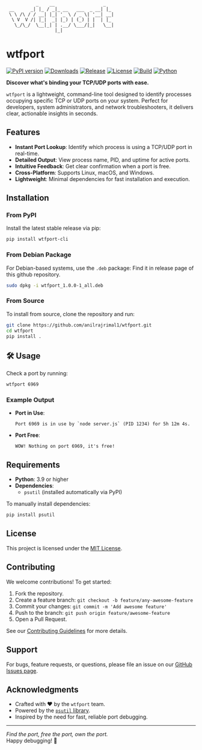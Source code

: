 ```
           _    __                  _   
 __      _| |_ / _|_ __   ___  _ __| |_ 
 \ \ /\ / / __| |_| '_ \ / _ \| '__| __|
  \ V  V /| |_|  _| |_) | (_) | |  | |_ 
   \_/\_/  \__|_| | .__/ \___/|_|   \__|
                  |_|                   
```
# wtfport

[![PyPI version](https://img.shields.io/pypi/v/wtfport-cli.svg)](https://pypi.org/project/wtfport-cli)
[![Downloads](https://img.shields.io/pypi/dm/wtfport-cli.svg)](https://pypi.org/project/wtfport-cli)
[![Release](https://img.shields.io/github/v/release/anilrajrimal1/wtfport)](https://github.com/anilrajrimal1/wtfport/releases)
[![License](https://img.shields.io/github/license/anilrajrimal1/wtfport)](LICENSE)
[![Build](https://github.com/anilrajrimal1/wtfport/actions/workflows/python-package.yml/badge.svg)](https://github.com/anilrajrimal1/wtfport/actions)
[![Python](https://img.shields.io/pypi/pyversions/wtfport-cli.svg)](https://pypi.org/project/wtfport-cli)

**Discover what's binding your TCP/UDP ports with ease.**

`wtfport` is a lightweight, command-line tool designed to identify processes occupying specific TCP or UDP ports on your system. Perfect for developers, system administrators, and network troubleshooters, it delivers clear, actionable insights in seconds.

## Features

- **Instant Port Lookup**: Identify which process is using a TCP/UDP port in real-time.
- **Detailed Output**: View process name, PID, and uptime for active ports.
- **Intuitive Feedback**: Get clear confirmation when a port is free.
- **Cross-Platform**: Supports Linux, macOS, and Windows.
- **Lightweight**: Minimal dependencies for fast installation and execution.

## Installation

### From PyPI
Install the latest stable release via pip:

```bash
pip install wtfport-cli
```

### From Debian Package
For Debian-based systems, use the `.deb` package:
Find it in release page of this github repository.
```bash
sudo dpkg -i wtfport_1.0.0-1_all.deb
```

### From Source
To install from source, clone the repository and run:

```bash
git clone https://github.com/anilrajrimal1/wtfport.git
cd wtfport
pip install .
```

## 🛠 Usage

Check a port by running:

```bash
wtfport 6969
```

### Example Output
- **Port in Use**:
  ```plaintext
  Port 6969 is in use by `node server.js` (PID 1234) for 5h 12m 4s.
  ```

- **Port Free**:
  ```plaintext
  WOW! Nothing on port 6969, it's free!
  ```

## Requirements

- **Python**: 3.9 or higher
- **Dependencies**:
  - `psutil` (installed automatically via PyPI)

To manually install dependencies:

```bash
pip install psutil
```

## License

This project is licensed under the [MIT License](LICENSE).

## Contributing

We welcome contributions! To get started:

1. Fork the repository.
2. Create a feature branch: `git checkout -b feature/any-awesome-feature`
3. Commit your changes: `git commit -m 'Add awesome feature'`
4. Push to the branch: `git push origin feature/awesome-feature`
5. Open a Pull Request.

See our [Contributing Guidelines](CONTRIBUTING.md) for more details.

## Support

For bugs, feature requests, or questions, please file an issue on our [GitHub Issues page](https://github.com/anilrajrimal1/wtfport/issues).

## Acknowledgments

- Crafted with ❤️ by the `wtfport` team.
- Powered by the [`psutil` library](https://github.com/giampaolo/psutil).
- Inspired by the need for fast, reliable port debugging.

---

*Find the port, free the port, own the port.*  
Happy debugging! 🐞
```
